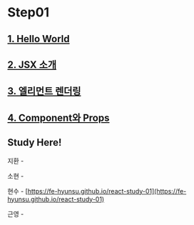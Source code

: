 # Step01

## [1. Hello World](https://ko.reactjs.org/docs/hello-world.html)
## [2. JSX 소개](https://ko.reactjs.org/docs/introducing-jsx.html)
## [3. 엘리먼트 렌더링](https://ko.reactjs.org/docs/rendering-elements.html)
## [4. Component와 Props](https://ko.reactjs.org/docs/components-and-props.html)


## Study Here!

지환 - 

소현 -

현수 - [https://fe-hyunsu.github.io/react-study-01](https://fe-hyunsu.github.io/react-study-01)

근영 - 
